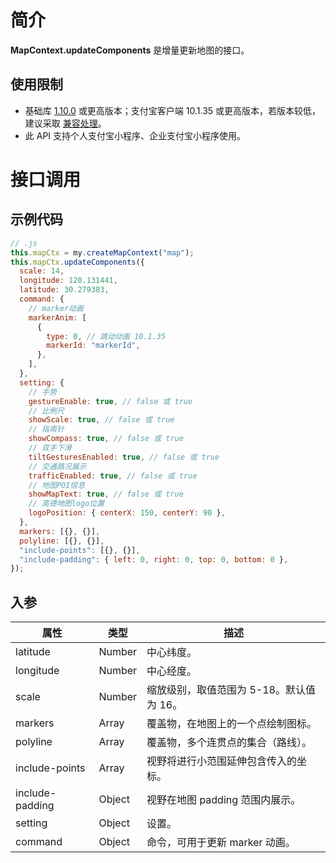
# 简介
**MapContext.updateComponents** 是增量更新地图的接口。

## 使用限制

- 基础库 [1.10.0](https://opendocs.alipay.com/mini/framework/lib) 或更高版本；支付宝客户端 10.1.35 或更高版本，若版本较低，建议采取 [兼容处理](/mini/framework/compatibility)。
- 此 API 支持个人支付宝小程序、企业支付宝小程序使用。

# 接口调用

## 示例代码
```javascript
// .js
this.mapCtx = my.createMapContext("map");
this.mapCtx.updateComponents({
  scale: 14,
  longitude: 120.131441,
  latitude: 30.279383,
  command: {
    // marker动画
    markerAnim: [
      {
        type: 0, // 跳动动画 10.1.35
        markerId: "markerId",
      },
    ],
  },
  setting: {
    // 手势
    gestureEnable: true, // false 或 true
    // 比例尺
    showScale: true, // false 或 true
    // 指南针
    showCompass: true, // false 或 true
    // 双手下滑
    tiltGesturesEnabled: true, // false 或 true
    // 交通路况展示
    trafficEnabled: true, // false 或 true
    // 地图POI信息
    showMapText: true, // false 或 true
    // 高德地图logo位置
    logoPosition: { centerX: 150, centerY: 90 },
  },
  markers: [{}, {}],
  polyline: [{}, {}],
  "include-points": [{}, {}],
  "include-padding": { left: 0, right: 0, top: 0, bottom: 0 },
});
```

## 入参
| **属性** | **类型** | **描述** |
| --- | --- | --- |
| latitude | Number | 中心纬度。 |
| longitude | Number | 中心经度。 |
| scale | Number | 缩放级别，取值范围为 5-18。默认值为 16。 |
| markers | Array | 覆盖物，在地图上的一个点绘制图标。 |
| polyline | Array | 覆盖物，多个连贯点的集合（路线）。 |
| include-points | Array | 视野将进行小范围延伸包含传入的坐标。 |
| include-padding | Object | 视野在地图 padding 范围内展示。 |
| setting | Object | 设置。 |
| command | Object | 命令，可用于更新 marker 动画。 |
